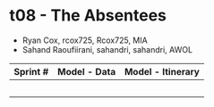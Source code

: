 # t08 - The Absentees

* Ryan Cox, rcox725, Rcox725, MIA
* Sahand Raoufiirani, sahandri, sahandri, AWOL


Sprint # | Model - Data | Model - Itinerary
-------- | ------------ | -----------------
||||
||||
|||| 
|||| 
|||| 


